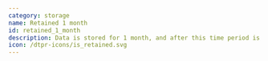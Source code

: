 ```yaml
---
category: storage
name: Retained 1 month
id: retained_1_month
description: Data is stored for 1 month, and after this time period is deleted
icon: /dtpr-icons/is_retained.svg
---
```

